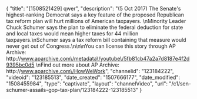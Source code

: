 {
    "title": "[1508521429] qwer",
    "description": "(5 Oct 2017) The Senate's highest-ranking Democrat says a key feature of the proposed Republican tax reform plan will hurt millions of American taxpayers. \nMinority Leader Chuck Schumer says the plan to eliminate the federal deduction for state and local taxes would mean higher taxes for 44 million taxpayers.\nSchumer says a tax reform bill containing that measure would never get out of Congress.\n\n\nYou can license this story through AP Archive: http:\/\/www.aparchive.com\/metadata\/youtube\/5fb81cb47a2a7d8187e4f2d9395bc0d5 \nFind out more about AP Archive: http:\/\/www.aparchive.com\/HowWeWork",
    "channelid": "123184222",
    "videoid": "123185513",
    "date_created": "1507666177",
    "date_modified": "1508455984",
    "type": "captivate",
    "layout": "channelVideo",
    "url": "\/c1\/sen-schumer-assails-gop-tax-plan\/123184222-123185513"
}
